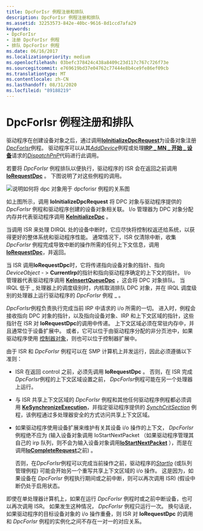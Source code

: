 ```yaml
---
title: DpcForIsr 例程注册和排队
description: DpcForIsr 例程注册和排队
ms.assetid: 32253573-842e-40bc-9616-8d1ccd7afa29
keywords:
- DpcForIsr
- 注册 DpcForIsr 例程
- 排队 DpcForIsr 例程
ms.date: 06/16/2017
ms.localizationpriority: medium
ms.openlocfilehash: 03befc378424c438a8409c23d117c767c726f73e
ms.sourcegitcommit: e769619bd37e04762c77444e8b4ce9fe86ef09cb
ms.translationtype: MT
ms.contentlocale: zh-CN
ms.lasthandoff: 08/31/2020
ms.locfileid: "89188219"
---
```

# <a name="registering-and-queuing-a-dpcforisr-routine"></a>DpcForIsr 例程注册和排队





驱动程序在创建设备对象之后，通过调用[**IoInitializeDpcRequest**](/windows-hardware/drivers/ddi/wdm/nf-wdm-ioinitializedpcrequest)为设备对象注册[*DpcForIsr*](/windows-hardware/drivers/ddi/wdm/nc-wdm-io_dpc_routine)例程。 驱动程序可以从其[*AddDevice*](/windows-hardware/drivers/ddi/wdm/nc-wdm-driver_add_device)例程或处理[**IRP \_ MN \_ 开始 \_ 设备**](./irp-mn-start-device.md)请求的[*DispatchPnP*](/windows-hardware/drivers/ddi/wdm/nc-wdm-driver_dispatch)代码进行此调用。

若要将 *DpcForIsr* 例程排队以便执行，驱动程序的 ISR 会在返回之前调用 [**IoRequestDpc**](/windows-hardware/drivers/ddi/wdm/nf-wdm-iorequestdpc) 。 下图说明了对这些例程的调用。

![说明如何将 dpc 对象用于 dpcforisr 例程的关系图](images/3dpcisr.png)

如上图所示，调用 **IoInitializeDpcRequest** 将 DPC 对象与驱动程序提供的 *DpcForIsr* 例程和驱动程序创建的设备对象相关联。 I/o 管理器为 DPC 对象分配内存并代表驱动程序调用 [**KeInitializeDpc**](/windows-hardware/drivers/ddi/wdm/nf-wdm-keinitializedpc) 。

当调用 ISR 来处理 DIRQL 处的设备中断时，它应尽快将控制权返还给系统，以获得更好的整体系统和驱动程序性能。 通常情况下，ISR 仅清除中断，收集 *DpcForIsr* 例程完成导致中断的操作所需的任何上下文信息，调用 [**IoRequestDpc**](/windows-hardware/drivers/ddi/wdm/nf-wdm-iorequestdpc)，并返回。

当 ISR 调用**IoRequestDpc**时，它将传递指向设备对象的指针、指向*DeviceObject* - &gt; **CurrentIrp**的指针和指向驱动程序确定的上下文的指针。 I/o 管理器代表驱动程序调用 [**KeInsertQueueDpc**](/windows-hardware/drivers/ddi/wdm/nf-wdm-keinsertqueuedpc) ，这会将 DPC 对象排队。 当 IRQL 低于 \_ 处理器上的调度级别时，内核取消排队 DPC 对象，并在 IRQL 调度级别的处理器上运行驱动程序的 *DpcForIsr* 例程 \_ 。

*DpcForIsr*例程负责执行完成当前 IRP 中请求的 i/o 所需的一切。 进入时，例程会接收指向 DPC 对象的指针，以及指向设备对象、IRP 和上下文区域的指针，这些指针在 ISR 对 **IoRequestDpc**的调用中传递。 上下文区域必须在常驻内存中，并且通常位于设备扩展中。 或者，它可以位于由驱动程序分配的非分页池中，如果驱动程序使用 [控制器对象](./introduction-to-controller-objects.md)，则也可以位于控制器扩展中。

由于 ISR 和 *DpcForIsr* 例程可以在 SMP 计算机上并发运行，因此必须遵循以下准则：

-   ISR 在返回 control 之前，必须先调用 **IoRequestDpc** 。 否则，在 ISR 完成*DpcForIsr*例程的上下文区域设置之前， *DpcForIsr*例程可能在另一个处理器上运行。

-   与 ISR 共享上下文区域的 *DpcForIsr* 例程和其他任何驱动程序例程都必须调用 [**KeSynchronizeExecution**](/windows-hardware/drivers/ddi/wdm/nf-wdm-kesynchronizeexecution)，并指定驱动程序提供的 [*SynchCritSection*](/windows-hardware/drivers/ddi/wdm/nc-wdm-ksynchronize_routine) 例程，该例程通过多处理器安全的方式访问共享上下文区域。

-   如果驱动程序使用设备扩展来维护有关其设备 i/o 操作的上下文， *DpcForIsr*例程绝不应为 (输入设备对象调用 IoStartNextPacket （如果驱动程序管理其自己的 irp 队列，则不会为输入设备对象调用[**IoStartNextPacket**](/windows-hardware/drivers/ddi/ntifs/nf-ntifs-iostartnextpacket) ），而是在调用[**IoCompleteRequest**](/windows-hardware/drivers/ddi/wdm/nf-wdm-iocompleterequest)之前) 。

    否则，在*DpcForIsr*例程可以完成当前操作之前，驱动程序的[*StartIo*](/windows-hardware/drivers/ddi/wdm/nc-wdm-driver_startio) (或队列管理例程) 可能会开始另一个重写共享上下文区域的 i/o 操作。 这是因为，如果设备在 *DpcForIsr* 例程执行期间或之前中断，则可以再次调用 ISR)  (假设中断仍处于启用状态。

即使在单处理器计算机上，如果在运行 *DpcForIsr* 例程时或之前中断设备，也可以再次调用 ISR。 如果发生这种情况， *DpcForIsr* 例程只运行一次。 换句话说，如果驱动程序的目标设备对象的 i/o 操作重叠，则 ISR 对 **IoRequestDpc** 的调用和 *DpcForIsr* 例程的实例化之间不存在一对一的对应关系。

 

